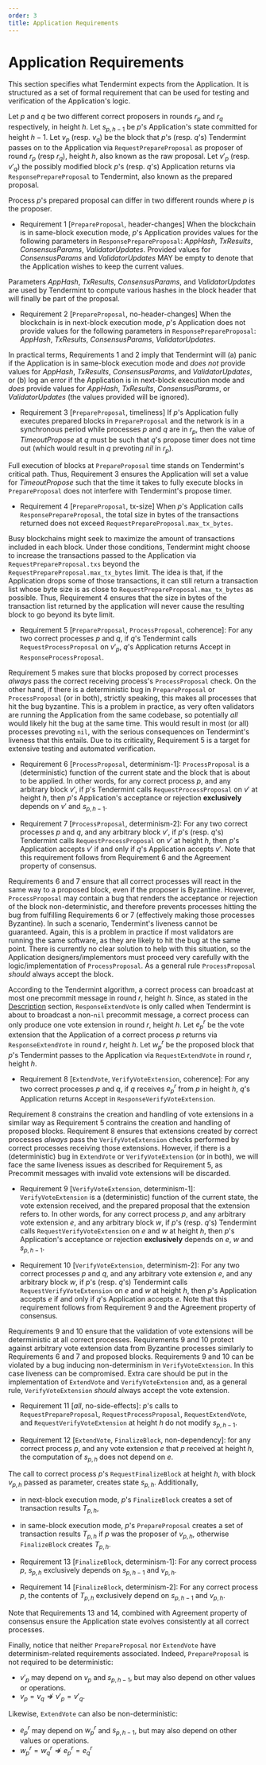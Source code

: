 ```yaml
---
order: 3
title: Application Requirements
---
```


# Application Requirements

This section specifies what Tendermint expects from the Application. It is structured as a set
of formal requirement that can be used for testing and verification of the Application's logic.

Let $p$ and $q$ be two different correct proposers in rounds $r_p$ and $r_q$ respectively, in height $h$.
Let $s_{p,h-1}$ be $p$'s Application's state committed for height $h-1$.
Let $v_p$ (resp. $v_q$) be the block that $p$'s (resp. $q$'s) Tendermint passes on to the Application
via `RequestPrepareProposal` as proposer of round $r_p$ (resp $r_q$), height $h$, also known as the
raw proposal.
Let $v'_p$ (resp. $v'_q$) the possibly modified block $p$'s (resp. $q$'s) Application returns via
`ResponsePrepareProposal` to Tendermint, also known as the prepared proposal.

Process $p$'s prepared proposal can differ in two different rounds where $p$ is the proposer.

* Requirement 1 [`PrepareProposal`, header-changes] When the blockchain is in same-block execution mode,
  $p$'s Application provides values for the following parameters in `ResponsePrepareProposal`:
  _AppHash_, _TxResults_, _ConsensusParams_, _ValidatorUpdates_. Provided values for
  _ConsensusParams_ and _ValidatorUpdates_ MAY be empty to denote that the Application
  wishes to keep the current values.

Parameters _AppHash_, _TxResults_, _ConsensusParams_, and _ValidatorUpdates_ are used by Tendermint to
compute various hashes in the block header that will finally be part of the proposal.

* Requirement 2 [`PrepareProposal`, no-header-changes] When the blockchain is in next-block execution
  mode, $p$'s Application does not provide values for the following parameters in `ResponsePrepareProposal`:
  _AppHash_, _TxResults_, _ConsensusParams_, _ValidatorUpdates_.

In practical terms, Requirements 1 and 2 imply that Tendermint will (a) panic if the Application is in
same-block execution mode and _does_ _not_ provide values for
_AppHash_, _TxResults_, _ConsensusParams_, and _ValidatorUpdates_, or
(b) log an error if the Application is in next-block execution mode and _does_ provide values for
_AppHash_, _TxResults_, _ConsensusParams_, or _ValidatorUpdates_ (the values provided will be ignored).

* Requirement 3 [`PrepareProposal`, timeliness] If $p$'s Application fully executes prepared blocks in
  `PrepareProposal` and the network is in a synchronous period while processes $p$ and $q$ are in $r_p$, then
  the value of *TimeoutPropose* at $q$ must be such that $q$'s propose timer does not time out
  (which would result in $q$ prevoting *nil* in $r_p$).

Full execution of blocks at `PrepareProposal` time stands on Tendermint's critical path. Thus,
Requirement 3 ensures the Application will set a value for _TimeoutPropose_ such that the time it takes
to fully execute blocks in `PrepareProposal` does not interfere with Tendermint's propose timer.

* Requirement 4 [`PrepareProposal`, tx-size] When $p$'s Application calls `ResponsePrepareProposal`, the
  total size in bytes of the transactions returned does not exceed `RequestPrepareProposal.max_tx_bytes`.

Busy blockchains might seek to maximize the amount of transactions included in each block. Under those conditions,
Tendermint might choose to increase the transactions passed to the Application via `RequestPrepareProposal.txs`
beyond the `RequestPrepareProposal.max_tx_bytes` limit. The idea is that, if the Application drops some of
those transactions, it can still return a transaction list whose byte size is as close to
`RequestPrepareProposal.max_tx_bytes` as possible. Thus, Requirement 4 ensures that the size in bytes of the
transaction list returned by the application will never cause the resulting block to go beyond its byte limit.

* Requirement 5 [`PrepareProposal`, `ProcessProposal`, coherence]: For any two correct processes $p$ and $q$,
  if $q$'s Tendermint calls `RequestProcessProposal` on $v'_p$,
  $q$'s Application returns Accept in `ResponseProcessProposal`.

Requirement 5 makes sure that blocks proposed by correct processes _always_ pass the correct receiving process's
`ProcessProposal` check.
On the other hand, if there is a deterministic bug in `PrepareProposal` or `ProcessProposal` (or in both),
strictly speaking, this makes all processes that hit the bug byzantine. This is a problem in practice,
as very often validators are running the Application from the same codebase, so potentially _all_ would
likely hit the bug at the same time. This would result in most (or all) processes prevoting `nil`, with the
serious consequences on Tendermint's liveness that this entails. Due to its criticality, Requirement 5 is a
target for extensive testing and automated verification.

* Requirement 6 [`ProcessProposal`, determinism-1]: `ProcessProposal` is a (deterministic) function of the current
  state and the block that is about to be applied. In other words, for any correct process $p$, and any arbitrary block $v'$,
  if $p$'s Tendermint calls `RequestProcessProposal` on $v'$ at height $h$,
  then $p$'s Application's acceptance or rejection **exclusively** depends on $v'$ and $s_{p,h-1}$.

* Requirement 7 [`ProcessProposal`, determinism-2]: For any two correct processes $p$ and $q$, and any arbitrary block $v'$,
  if $p$'s (resp. $q$'s) Tendermint calls `RequestProcessProposal` on $v'$ at height $h$,
  then $p$'s Application accepts $v'$ if and only if $q$'s Application accepts $v'$.
  Note that this requirement follows from Requirement 6 and the Agreement property of consensus.

Requirements 6 and 7 ensure that all correct processes will react in the same way to a proposed block, even
if the proposer is Byzantine. However, `ProcessProposal` may contain a bug that renders the
acceptance or rejection of the block non-deterministic, and therefore prevents processes hitting
the bug from fulfilling Requirements 6 or 7 (effectively making those processes Byzantine).
In such a scenario, Tendermint's liveness cannot be guaranteed.
Again, this is a problem in practice if most validators are running the same software, as they are likely
to hit the bug at the same point. There is currently no clear solution to help with this situation, so
the Application designers/implementors must proceed very carefully with the logic/implementation
of `ProcessProposal`. As a general rule `ProcessProposal` _should_ always accept the block.

According to the Tendermint algorithm, a correct process can broadcast at most one precommit message in round $r$, height $h$.
Since, as stated in the [Description](#description) section, `ResponseExtendVote` is only called when Tendermint
is about to broadcast a non-`nil` precommit message, a correct process can only produce one vote extension in round $r$, height $h$.
Let $e^r_p$ be the vote extension that the Application of a correct process $p$ returns via `ResponseExtendVote` in round $r$, height $h$.
Let $w^r_p$ be the proposed block that $p$'s Tendermint passes to the Application via `RequestExtendVote` in round $r$, height $h$.

* Requirement 8 [`ExtendVote`, `VerifyVoteExtension`, coherence]: For any two correct processes $p$ and $q$, if $q$ receives $e^r_p$
  from $p$ in height $h$, $q$'s Application returns Accept in `ResponseVerifyVoteExtension`.

Requirement 8 constrains the creation and handling of vote extensions in a similar way as Requirement 5
contrains the creation and handling of proposed blocks.
Requirement 8 ensures that extensions created by correct processes _always_ pass the `VerifyVoteExtension`
checks performed by correct processes receiving those extensions.
However, if there is a (deterministic) bug in `ExtendVote` or `VerifyVoteExtension` (or in both),
we will face the same liveness issues as described for Requirement 5, as Precommit messages with invalid vote
extensions will be discarded.

* Requirement 9 [`VerifyVoteExtension`, determinism-1]: `VerifyVoteExtension` is a (deterministic) function of
  the current state, the vote extension received, and the prepared proposal that the extension refers to.
  In other words, for any correct process $p$, and any arbitrary vote extension $e$, and any arbitrary
  block $w$, if $p$'s (resp. $q$'s) Tendermint calls `RequestVerifyVoteExtension` on $e$ and $w$ at height $h$,
  then $p$'s Application's acceptance or rejection **exclusively** depends on $e$, $w$ and $s_{p,h-1}$.

* Requirement 10 [`VerifyVoteExtension`, determinism-2]: For any two correct processes $p$ and $q$,
  and any arbitrary vote extension $e$, and any arbitrary block $w$,
  if $p$'s (resp. $q$'s) Tendermint calls `RequestVerifyVoteExtension` on $e$ and $w$ at height $h$,
  then $p$'s Application accepts $e$ if and only if $q$'s Application accepts $e$.
  Note that this requirement follows from Requirement 9 and the Agreement property of consensus.

Requirements 9 and 10 ensure that the validation of vote extensions will be deterministic at all
correct processes.
Requirements 9 and 10 protect against arbitrary vote extension data from Byzantine processes
similarly to Requirements 6 and 7 and proposed blocks.
Requirements 9 and 10 can be violated by a bug inducing non-determinism in
`VerifyVoteExtension`. In this case liveness can be compromised.
Extra care should be put in the implementation of `ExtendVote` and `VerifyVoteExtension` and,
as a general rule, `VerifyVoteExtension` _should_ always accept the vote extension.

* Requirement 11 [_all_, no-side-effects]: $p$'s calls to `RequestPrepareProposal`,
  `RequestProcessProposal`, `RequestExtendVote`, and `RequestVerifyVoteExtension` at height $h$ do
  not modify $s_{p,h-1}$.

* Requirement 12 [`ExtendVote`, `FinalizeBlock`, non-dependency]: for any correct process $p$,
and any vote extension $e$ that $p$ received at height $h$, the computation of
$s_{p,h}$ does not depend on $e$.

The call to correct process $p$'s `RequestFinalizeBlock` at height $h$, with block $v_{p,h}$
passed as parameter, creates state $s_{p,h}$.
Additionally,

* in next-block execution mode, $p$'s `FinalizeBlock` creates a set of transaction results $T_{p,h}$,
* in same-block execution mode, $p$'s `PrepareProposal` creates a set of transaction results $T_{p,h}$
  if $p$ was the proposer of $v_{p,h}$, otherwise `FinalizeBlock` creates $T_{p,h}$.

* Requirement 13 [`FinalizeBlock`, determinism-1]: For any correct process $p$,
  $s_{p,h}$ exclusively depends on $s_{p,h-1}$ and $v_{p,h}$.

* Requirement 14 [`FinalizeBlock`, determinism-2]: For any correct process $p$,
  the contents of $T_{p,h}$ exclusively depend on $s_{p,h-1}$ and $v_{p,h}$.

Note that Requirements 13 and 14, combined with Agreement property of consensus ensure
the Application state evolves consistently at all correct processes.

Finally, notice that neither `PrepareProposal` nor `ExtendVote` have determinism-related
requirements associated.
Indeed, `PrepareProposal` is not required to be deterministic:

* $v'_p$ may depend on $v_p$ and $s_{p,h-1}$, but may also depend on other values or operations.
* $v_p = v_q \nRightarrow v'_p = v'_q$.

Likewise, `ExtendVote` can also be non-deterministic:

* $e^r_p$ may depend on $w^r_p$ and $s_{p,h-1}$, but may also depend on other values or operations.
* $w^r_p = w^r_q \nRightarrow e^r_p = e^r_q$

